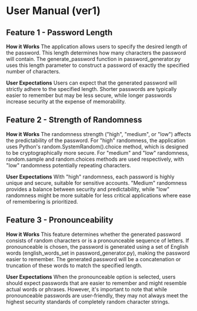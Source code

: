 # User Manual (ver1)

## Feature 1 - Password Length

**How it Works**
The application allows users to specify the desired length of the password. This length determines how many characters the password will contain. The generate_password function in password_generator.py uses this length parameter to construct a password of exactly the specified number of characters.

**User Expectations**
Users can expect that the generated password will strictly adhere to the specified length. Shorter passwords are typically easier to remember but may be less secure, while longer passwords increase security at the expense of memorability.

## Feature 2 - Strength of Randomness

**How it Works**
The randomness strength ("high", "medium", or "low") affects the predictability of the password. For "high" randomness, the application uses Python's random.SystemRandom().choice method, which is designed to be cryptographically more secure. For "medium" and "low" randomness, random.sample and random.choices methods are used respectively, with "low" randomness potentially repeating characters.

**User Expectations**
With "high" randomness, each password is highly unique and secure, suitable for sensitive accounts. "Medium" randomness provides a balance between security and predictability, while "low" randomness might be more suitable for less critical applications where ease of remembering is prioritized.

## Feature 3 - Pronounceability

**How it Works**
This feature determines whether the generated password consists of random characters or is a pronounceable sequence of letters. If pronounceable is chosen, the password is generated using a set of English words (english_words_set in password_generator.py), making the password easier to remember. The generated password will be a concatenation or truncation of these words to match the specified length.

**User Expectations**
When the pronounceable option is selected, users should expect passwords that are easier to remember and might resemble actual words or phrases. However, it's important to note that while pronounceable passwords are user-friendly, they may not always meet the highest security standards of completely random character strings.
